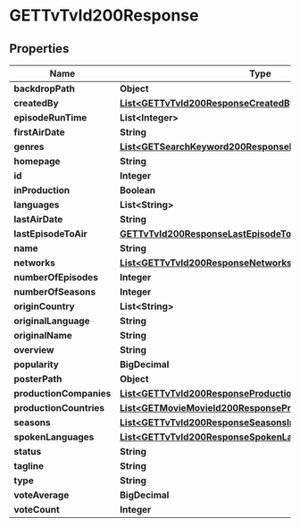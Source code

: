 

# GETTvTvId200Response


## Properties

| Name | Type | Description | Notes |
|------------ | ------------- | ------------- | -------------|
|**backdropPath** | **Object** |  |  [optional] |
|**createdBy** | [**List&lt;GETTvTvId200ResponseCreatedByInner&gt;**](GETTvTvId200ResponseCreatedByInner.md) |  |  [optional] |
|**episodeRunTime** | **List&lt;Integer&gt;** |  |  [optional] |
|**firstAirDate** | **String** |  |  [optional] |
|**genres** | [**List&lt;GETSearchKeyword200ResponseResultsInner&gt;**](GETSearchKeyword200ResponseResultsInner.md) |  |  [optional] |
|**homepage** | **String** |  |  [optional] |
|**id** | **Integer** |  |  [optional] |
|**inProduction** | **Boolean** |  |  [optional] |
|**languages** | **List&lt;String&gt;** |  |  [optional] |
|**lastAirDate** | **String** |  |  [optional] |
|**lastEpisodeToAir** | [**GETTvTvId200ResponseLastEpisodeToAir**](GETTvTvId200ResponseLastEpisodeToAir.md) |  |  [optional] |
|**name** | **String** |  |  [optional] |
|**networks** | [**List&lt;GETTvTvId200ResponseNetworksInner&gt;**](GETTvTvId200ResponseNetworksInner.md) |  |  [optional] |
|**numberOfEpisodes** | **Integer** |  |  [optional] |
|**numberOfSeasons** | **Integer** |  |  [optional] |
|**originCountry** | **List&lt;String&gt;** |  |  [optional] |
|**originalLanguage** | **String** |  |  [optional] |
|**originalName** | **String** |  |  [optional] |
|**overview** | **String** |  |  [optional] |
|**popularity** | **BigDecimal** |  |  [optional] |
|**posterPath** | **Object** |  |  [optional] |
|**productionCompanies** | [**List&lt;GETTvTvId200ResponseProductionCompaniesInner&gt;**](GETTvTvId200ResponseProductionCompaniesInner.md) |  |  [optional] |
|**productionCountries** | [**List&lt;GETMovieMovieId200ResponseProductionCountriesInner&gt;**](GETMovieMovieId200ResponseProductionCountriesInner.md) |  |  [optional] |
|**seasons** | [**List&lt;GETTvTvId200ResponseSeasonsInner&gt;**](GETTvTvId200ResponseSeasonsInner.md) |  |  [optional] |
|**spokenLanguages** | [**List&lt;GETTvTvId200ResponseSpokenLanguagesInner&gt;**](GETTvTvId200ResponseSpokenLanguagesInner.md) |  |  [optional] |
|**status** | **String** |  |  [optional] |
|**tagline** | **String** |  |  [optional] |
|**type** | **String** |  |  [optional] |
|**voteAverage** | **BigDecimal** |  |  [optional] |
|**voteCount** | **Integer** |  |  [optional] |



